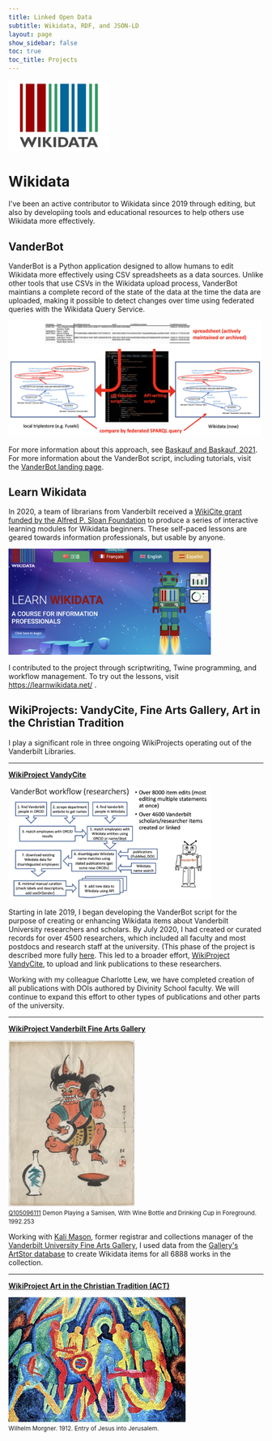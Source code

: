 ```yaml
---
title: Linked Open Data
subtitle: Wikidata, RDF, and JSON-LD
layout: page
show_sidebar: false
toc: true
toc_title: Projects
---
```


<img src="/img/wikidata-logo.png" alt="Wikidata logo" width="200"><br/>

# Wikidata

I've been an active contributor to Wikidata since 2019 through editing, but also by developiing tools and educational resources to help others use Wikidata more effectively.

## VanderBot

VanderBot is a Python application designed to allow humans to edit Wikidata more effectively using CSV spreadsheets as a data sources. Unlike other tools that use CSVs in the Wikidata upload process, VanderBot maintians a complete record of the state of the data at the time the data are uploaded, making it possible to detect changes over time using federated queries with the Wikidata Query Service.

<img src="/img/csv_to_graph.png" alt="CSV to graph conversion" width="500"><br/>

For more information about this approach, see [Baskauf and Baskauf, 2021](https://doi.org/10.3233/SW-210443). For more information about the VanderBot script, including tutorials, visit the [VanderBot landing page](http://vanderbi.lt/vanderbot). 

## Learn Wikidata

In 2020, a team of librarians from Vanderbilt received a [WikiCite grant funded by the Alfred P. Sloan Foundation](https://meta.wikimedia.org/wiki/Wikicite/grant/WikiCite_for_Librarians:_Interactive_Learning_Pathways_for_Information_Professionals) to produce a series of interactive learning modules for Wikidata beginners. These self-paced lessons are geared towards information professionals, but usable by anyone.

<img src="/img/learn_wikidata.png" alt="Learn Wikidata splash screen" width="400"><br/>

I contributed to the project through scriptwriting, Twine programming, and workflow management. To try out the lessons, visit <https://learnwikidata.net/> .

## WikiProjects: VandyCite, Fine Arts Gallery, Art in the Christian Tradition

I play a significant role in three ongoing WikiProjects operating out of the Vanderbilt Libraries.

------

**[WikiProject VandyCite](https://www.wikidata.org/wiki/Wikidata:WikiProject_VandyCite)** 

<img src="/img/vandycite_workflow.png" alt="researcher input workflow" width="400">

Starting in late 2019, I began developing the VanderBot script for the purpose of creating or enhancing Wikidata items about Vanderbilt University researchers and scholars. By July 2020, I had created or curated records for over 4500 researchers, which included all faculty and most postdocs and research staff at the university. (This phase of the project is described more fully [here](https://github.com/HeardLibrary/linked-data/blob/master/vanderbot/researcher-project.md). This led to a broader effort, [WikiProject VandyCite](https://www.wikidata.org/wiki/Wikidata:WikiProject_VandyCite), to upload and link publications to these researchers. 

Working with my colleague Charlotte Lew, we have completed creation of all publications with DOIs authored by Divinity School faculty. We will continue to expand this effort to other types of publications and other parts of the university.

------

**[WikiProject Vanderbilt Fine Arts Gallery](https://www.wikidata.org/wiki/Wikidata:WikiProject_Vanderbilt_Fine_Arts_Gallery)**

<img src="/img/Demon_Playing_a_Samisen,_With_Wine_Bottle_and_Drinking_Cup_in_Foreground_-_Vanderbilt_Fine_Arts_Gallery_-_1992.253.tif.jpg" alt="Demon Playing a Samisen" width="250"><br/>
<small><a href="https://www.wikidata.org/wiki/Q105096111">Q105096111</a> Demon Playing a Samisen, With Wine Bottle and Drinking Cup in Foreground. 1992.253</small>

Working with [Kali Mason](https://www.linkedin.com/in/kalimason1/), former registrar and collections manager of the [Vanderbilt University Fine Arts Gallery](https://www.library.vanderbilt.edu/gallery/), I used data from the [Gallery's ArtStor database](https://library.artstor.org/#/collection/100140247) to create Wikidata items for all 6888 works in the collection.  

------

**[WikiProject Art in the Christian Tradition (ACT)](https://www.wikidata.org/wiki/Wikidata:WikiProject_Art_in_the_Christian_Tradition_(ACT))**

<img src="/img/640px-Wilhelm_Morgner_001.jpg" alt="Entry into Jerusalem" width="350"><br/>
<small>Wilhelm Morgner. 1912. Entry of Jesus into Jerusalem.</small> 
